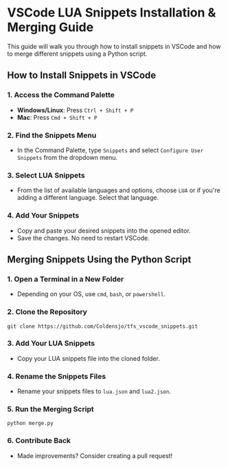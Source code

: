 # VSCode LUA Snippets Installation & Merging Guide

This guide will walk you through how to install snippets in VSCode and how to merge different snippets using a Python script.

## How to Install Snippets in VSCode

### 1. Access the Command Palette
- **Windows/Linux**: Press `Ctrl + Shift + P`
- **Mac**: Press `Cmd + Shift + P`

### 2. Find the Snippets Menu
- In the Command Palette, type `Snippets` and select `Configure User Snippets` from the dropdown menu.

### 3. Select LUA Snippets
- From the list of available languages and options, choose `LUA` or if you're adding a different language. Select that language.

### 4. Add Your Snippets
- Copy and paste your desired snippets into the opened editor.
- Save the changes. No need to restart VSCode.

## Merging Snippets Using the Python Script

### 1. Open a Terminal in a New Folder
- Depending on your OS, use `cmd`, `bash`, or `powershell`.

### 2. Clone the Repository
`git clone https://github.com/Coldensjo/tfs_vscode_snippets.git`

### 3. Add Your LUA Snippets
- Copy your LUA snippets file into the cloned folder.

### 4. Rename the Snippets Files
- Rename your snippets files to `lua.json` and `lua2.json`.

### 5. Run the Merging Script
`python merge.py`

### 6. Contribute Back
- Made improvements? Consider creating a pull request!
